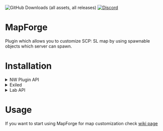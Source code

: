 ![GitHub Downloads (all assets, all releases)](https://img.shields.io/github/downloads/Killers0992/MapForge/total?label=Downloads&labelColor=2e343e&color=00FFFF&style=for-the-badge)
[![Discord](https://img.shields.io/discord/1216429195232673964?label=Discord&labelColor=2e343e&color=00FFFF&style=for-the-badge)](https://discord.gg/czQCAsDMHa)
# MapForge
Plugin which allows you to customize SCP: SL map by using spawnable objects which server can spawn.

# Installation
<details>
<summary>NW Plugin API</summary>

1. Download latest plugin ``MapForge.dll`` [Download](https://github.com/Killers0992/MapForge/releases/latest/download/MapForge-nwapi.dll)
2. Put ``MapForge.dll`` in folder
  - Windows - ``%appdata%/SCP Secret Laboratory/PluginAPI/plugins/global``
  - Linux - ``.config/SCP Secret Laboratory/PluginAPI/plugins/global``
3. Download latest dependencies ``MapForgeAPI.dll``, ``0Harmony.dll`` [Download](https://github.com/Killers0992/MapForge/releases/latest/download/dependencies.zip)
4. Extract ``dependencies.zip`` and put ``MapForgeAPI.dll`` and ``0Harmony.dll`` in folder
  - Windows - ``%appdata%/SCP Secret Laboratory/PluginAPI/plugins/global/dependencies``
  - Linux - ``.config/SCP Secret Laboratory/PluginAPI/plugins/global/dependencies``
5. Launch SCP: SL server.
</details>
<details>
<summary>Exiled</summary>

1. Download latest plugin ``MapForge.dll`` [Download](https://github.com/Killers0992/MapForge/releases/latest/download/MapForge-exiled.dll)
2. Put ``MapForge.dll`` in folder
  - Windows - ``%appdata%/EXILED/Plugins``
  - Linux - ``.config/EXILED/Plugins``
3. Download latest dependencies ``MapForgeAPI.dll`` [Download](https://github.com/Killers0992/MapForge/releases/latest/download/dependencies.zip)
4. Extract ``dependencies.zip`` and put ``MapForgeAPI.dll`` in folder
  - Windows - ``%appdata%/EXILED/Plugins/dependencies``
  - Linux - ``.config/EXILED/Plugins/dependencies``
5. Launch SCP: SL server.
</details>
<details>
<summary>Lab API</summary>

1. Download latest plugin ``MapForge.dll`` [Download](https://github.com/Killers0992/MapForge/releases/latest/download/MapForge-labapi.dll)
2. Put ``MapForge.dll`` in folder
  - Windows - ``%appdata%/SCP Secret Laboratory/LabAPI-Beta/plugins``
  - Linux - ``.config/SCP Secret Laboratory/plugins``
3. Download latest dependencies ``MapForgeAPI.dll``, ``0Harmony.dll`` [Download](https://github.com/Killers0992/MapForge/releases/latest/download/dependencies.zip)
4. Extract ``dependencies.zip`` and put ``MapForgeAPI.dll`` and ``0Harmony.dll`` in folder
  - Windows - ``%appdata%/SCP Secret Laboratory/Labadie-Beta//dependencies``
  - Linux - ``.config/SCP Secret Laboratory/LabAPI-Beta/dependencies``
5. Launch SCP: SL server.
</details>

# Usage
If you want to start using MapForge for map customization check [wiki page](https://github.com/Killers0992/MapForge/wiki)
